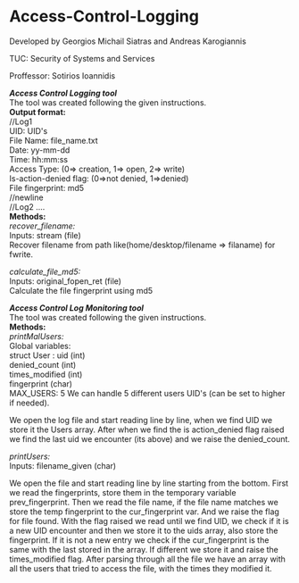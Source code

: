 # Access-Control-Logging			
Developed by Georgios Michail Siatras and Andreas Karogiannis	        

TUC: Security of Systems and Services		            

Proffessor: Sotirios Ioannidis		        


***Access Control Logging tool***			
The tool was created following the given instructions.		
**Output format:**		
//Log1		
UID: UID's	
File Name: file_name.txt		
Date: yy-mm-dd		
Time: hh:mm:ss 				
Access Type: (0=> creation, 1=> open, 2=> write)			
Is-action-denied flag: (0=>not denied, 1=>denied)			
File fingerprint: md5  				
//newline			
//Log2 ....				
**Methods:**			
*recover_filename:*			
Inputs: stream (file)			
Recover filename from path like(home/desktop/filename => filaname) 	for fwrite.			

*calculate_file_md5:*				
Inputs: original_fopen_ret (file)			
Calculate the file fingerprint using md5  				


***Access Control Log Monitoring tool***				
The tool was created following the given instructions.				
**Methods:**				
*printMalUsers:*			
Global variables:			
struct User : uid (int)			
    		  denied_count (int)			
    		  times_modified (int)				
              fingerprint (char)			
MAX_USERS: 5 We can handle 5 different users UID's (can be set to higher if needed).				

We open the log file and start reading line by line, when we find UID we store it the Users array. After when we find the is action_denied flag raised we find the last uid we encounter (its above) and we raise the denied_count.				

*printUsers:*			
Inputs: filename_given (char)				

We open the file and start reading line by line starting from the bottom. First we read the fingerprints, store them in the temporary variable prev_fingerprint. Then we read the file name, if the file name matches we store the temp fingerprint to the cur_fingerprint var. And we raise the flag for file found. With the flag raised we read until we find UID, we check if it is a new UID encounter and then we store it to the uids array, also store the fingerprint. If it is not a new entry we check if the cur_fingerprint is the same with the last stored in the array. If different we store it and raise the times_modified flag. After parsing through all the file we have an array with all the users that tried to access the file, with the times they modified it.			
